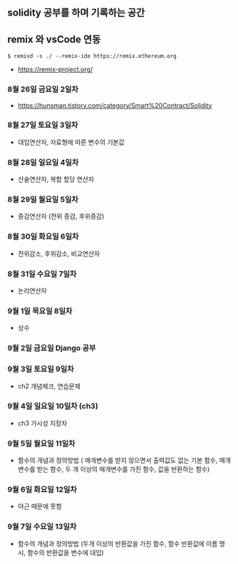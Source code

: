 ## solidity 공부를 하며 기록하는 공간

## remix 와 vsCode 연동
`$ remixd -s ./ --remix-ide https://remix.ethereum.org`
- https://remix-project.org/

### 8월 26일 금요일 2일차
- https://hunsman.tistory.com/category/Smart%20Contract/Solidity

### 8월 27일 토요일 3일차
- 대입연산자, 자료형에 따른 변수의 기본값

### 8월 28일 일요일 4일차
- 산술연산자, 복합 할당 연산자

### 8월 29일 월요일 5일차
- 증감연산자 (전위 증감, 후위증감)

### 8월 30일 화요일 6일차
- 전위감소, 후위감소, 비교연산자

### 8월 31일 수요일 7일차
- 논리연산자

### 9월 1일 목요일 8일차
- 상수

### 9월 2일 금요일 Django 공부

### 9월 3일 토요일 9일차 
- ch2 개념체크, 연습문제

### 9월 4일 일요일 10일차 (ch3)
- ch3 가시성 지정자

### 9월 5일 월요일 11일차
- 함수의 개념과 정의방법 ( 매개변수를 받지 않으면서 출력값도 없는 기본 함수, 매개변수를 받는 함수, 두 개 이상의 매개변수를 가진 함수, 값을 반환하는 함수)

### 9월 6일 화요일 12일차
- 야근 때문에 못함

### 9월 7일 수요일 13일차
- 함수의 개념과 정의방법 (두개 이상의 반환값을 가진 함수, 함수 반환값에 이름 명시, 함수의 반환값을 변수에 대입)